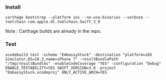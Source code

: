 ### Install

`carthage bootstrap --platform ios --no-use-binaries --verbose --toolchain com.apple.dt.toolchain.Swift_3_0`

Note : Carthage builds are already in the repo.

### Test

`xcodebuild test -scheme "EmbassyStuck" -destination "platform=iOS Simulator,OS=10.3,name=iPhone 7" -resultBundlePath "/tmp/resultBundles" -enableCodeCoverage "YES" -configuration "Debug" ENABLE_TESTABILITY=YES SWIFT_VERSION=3.0 -project "EmbassyStuck.xcodeproj" ONLY_ACTIVE_ARCH=YES`
